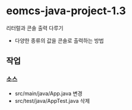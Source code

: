 # eomcs-java-project-1.3

리터럴과 콘솔 출력 다루기

- 다양한 종류의 값을 콘솔로 출력하는 방법

## 작업

### 


### 소스 

- src/main/java/App.java 변경
- src/test/java/AppTest.java 삭제
